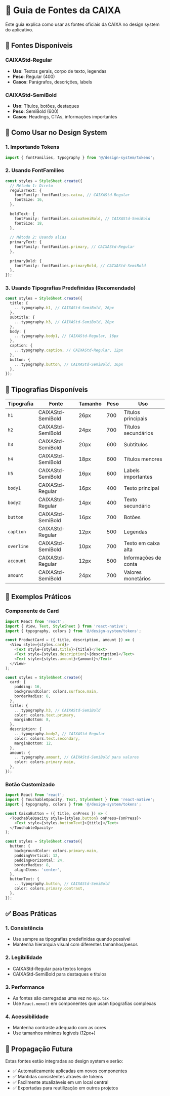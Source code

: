 # 🎨 Guia de Fontes da CAIXA

Este guia explica como usar as fontes oficiais da CAIXA no design system do aplicativo.

## 📝 Fontes Disponíveis

### CAIXAStd-Regular
- **Uso**: Textos gerais, corpo de texto, legendas
- **Peso**: Regular (400)
- **Casos**: Parágrafos, descrições, labels

### CAIXAStd-SemiBold  
- **Uso**: Títulos, botões, destaques
- **Peso**: SemiBold (600)
- **Casos**: Headings, CTAs, informações importantes

## 🎯 Como Usar no Design System

### 1. Importando Tokens
```typescript
import { fontFamilies, typography } from '@/design-system/tokens';
```

### 2. Usando FontFamilies
```typescript
const styles = StyleSheet.create({
  // Método 1: Direto
  regularText: {
    fontFamily: fontFamilies.caixa, // CAIXAStd-Regular
    fontSize: 16,
  },
  
  boldText: {
    fontFamily: fontFamilies.caixaSemiBold, // CAIXAStd-SemiBold
    fontSize: 18,
  },
  
  // Método 2: Usando alias
  primaryText: {
    fontFamily: fontFamilies.primary, // CAIXAStd-Regular
  },
  
  primaryBold: {
    fontFamily: fontFamilies.primaryBold, // CAIXAStd-SemiBold
  },
});
```

### 3. Usando Tipografias Predefinidas (Recomendado)
```typescript
const styles = StyleSheet.create({
  title: {
    ...typography.h1, // CAIXAStd-SemiBold, 26px
  },
  subtitle: {
    ...typography.h3, // CAIXAStd-SemiBold, 20px  
  },
  body: {
    ...typography.body1, // CAIXAStd-Regular, 16px
  },
  caption: {
    ...typography.caption, // CAIXAStd-Regular, 12px
  },
  button: {
    ...typography.button, // CAIXAStd-SemiBold, 16px
  },
});
```

## 🔧 Tipografias Disponíveis

| Tipografia | Fonte | Tamanho | Peso | Uso |
|------------|-------|---------|------|-----|
| `h1` | CAIXAStd-SemiBold | 26px | 700 | Títulos principais |
| `h2` | CAIXAStd-SemiBold | 24px | 700 | Títulos secundários |
| `h3` | CAIXAStd-SemiBold | 20px | 600 | Subtítulos |
| `h4` | CAIXAStd-SemiBold | 18px | 600 | Títulos menores |
| `h5` | CAIXAStd-SemiBold | 16px | 600 | Labels importantes |
| `body1` | CAIXAStd-Regular | 16px | 400 | Texto principal |
| `body2` | CAIXAStd-Regular | 14px | 400 | Texto secundário |
| `button` | CAIXAStd-SemiBold | 16px | 700 | Botões |
| `caption` | CAIXAStd-Regular | 12px | 500 | Legendas |
| `overline` | CAIXAStd-SemiBold | 10px | 700 | Texto em caixa alta |
| `account` | CAIXAStd-Regular | 12px | 500 | Informações de conta |
| `amount` | CAIXAStd-SemiBold | 24px | 700 | Valores monetários |

## 📱 Exemplos Práticos

### Componente de Card
```typescript
import React from 'react';
import { View, Text, StyleSheet } from 'react-native';
import { typography, colors } from '@/design-system/tokens';

const ProductCard = ({ title, description, amount }) => (
  <View style={styles.card}>
    <Text style={styles.title}>{title}</Text>
    <Text style={styles.description}>{description}</Text>
    <Text style={styles.amount}>{amount}</Text>
  </View>
);

const styles = StyleSheet.create({
  card: {
    padding: 16,
    backgroundColor: colors.surface.main,
    borderRadius: 8,
  },
  title: {
    ...typography.h3, // CAIXAStd-SemiBold
    color: colors.text.primary,
    marginBottom: 8,
  },
  description: {
    ...typography.body2, // CAIXAStd-Regular
    color: colors.text.secondary,
    marginBottom: 12,
  },
  amount: {
    ...typography.amount, // CAIXAStd-SemiBold para valores
    color: colors.primary.main,
  },
});
```

### Botão Customizado
```typescript
import React from 'react';
import { TouchableOpacity, Text, StyleSheet } from 'react-native';
import { typography, colors } from '@/design-system/tokens';

const CaixaButton = ({ title, onPress }) => (
  <TouchableOpacity style={styles.button} onPress={onPress}>
    <Text style={styles.buttonText}>{title}</Text>
  </TouchableOpacity>
);

const styles = StyleSheet.create({
  button: {
    backgroundColor: colors.primary.main,
    paddingVertical: 12,
    paddingHorizontal: 24,
    borderRadius: 8,
    alignItems: 'center',
  },
  buttonText: {
    ...typography.button, // CAIXAStd-SemiBold
    color: colors.primary.contrast,
  },
});
```

## ✅ Boas Práticas

### 1. **Consistência**
- Use sempre as tipografias predefinidas quando possível
- Mantenha hierarquia visual com diferentes tamanhos/pesos

### 2. **Legibilidade**
- CAIXAStd-Regular para textos longos
- CAIXAStd-SemiBold para destaques e títulos

### 3. **Performance**
- As fontes são carregadas uma vez no `App.tsx`
- Use `React.memo()` em componentes que usam tipografias complexas

### 4. **Acessibilidade**
- Mantenha contraste adequado com as cores
- Use tamanhos mínimos legíveis (12px+)

## 🚀 Propagação Futura

Estas fontes estão integradas ao design system e serão:
- ✅ Automaticamente aplicadas em novos componentes
- ✅ Mantidas consistentes através de tokens
- ✅ Facilmente atualizáveis em um local central
- ✅ Exportadas para reutilização em outros projetos
